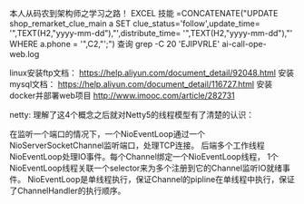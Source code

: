 本人从码农到架构师之学习之路！
EXCEL 技能
=CONCATENATE("UPDATE shop_remarket_clue_main a SET clue_status='follow',update_time= '",TEXT(H2,"yyyy-mm-dd"),"',distribute_time= '",TEXT(H2,"yyyy-mm-dd"),"' WHERE a.phone = '",C2,"';")
查询
grep -C 20 'EJIPVRLE' ai-call-ope-web.log

linux安装ftp文档：
https://help.aliyun.com/document_detail/92048.html
安装mysql文档：
https://help.aliyun.com/document_detail/116727.html
安装docker并部署web项目
http://www.imooc.com/article/282731  


netty:
理解了这4个概念之后就对Netty5的线程模型有了清楚的认识：

在监听一个端口的情况下，一个NioEventLoop通过一个NioServerSocketChannel监听端口，处理TCP连接。
后端多个工作线程NioEventLoop处理IO事件。每个Channel绑定一个NioEventLoop线程，
1个NioEventLoop线程关联一个selector来为多个注册到它的Channel监听IO就绪事件。
NioEventLoop是单线程执行，保证Channel的pipline在单线程中执行，保证了ChannelHandler的执行顺序。


